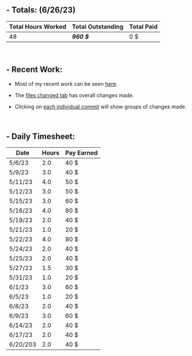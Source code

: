</br>

## **- Totals:** (6/26/23)
Total Hours Worked | Total Outstanding | Total Paid
 ---|---|---
 48 | ***960 $*** | 0 $

</br>

## **- Recent Work:**
- Most of my recent work can be seen [here](https://github.com/Navinate/stairwell-new/pull/8).

- The [files changed tab](https://github.com/Navinate/stairwell-new/pull/8/files) has overall changes made.

- Clicking on [each individual commit](https://github.com/Navinate/stairwell-new/pull/8/commits) will show groups of changes made. 

</br>

## **- Daily Timesheet:**
Date| Hours | Pay Earned
---|---|---
5/6/23 | 2.0 | 40 $
5/9/23 | 3.0 | 40 $
5/11/23 | 4.0 | 50 $
5/12/23 | 3.0 | 50 $
5/15/23 | 3.0 | 60 $
5/16/23 | 4.0 | 80 $
5/19/23 | 2.0 | 40 $
5/21/23 | 1.0 | 20 $
5/22/23 | 4.0 | 80 $
5/24/23 | 2.0 | 40 $
5/25/23 | 2.0 | 40 $
5/27/23 | 1.5 | 30 $
5/31/23 | 1.0 | 20 $
6/1/23 | 3.0 | 60 $
6/5/23 | 1.0 | 20 $
6/8/23 | 2.0 | 40 $
6/9/23 | 3.0 | 60 $
6/14/23 | 2.0 | 40 $
6/17/23 | 2.0 | 40 $
6/20/203 | 2.0 | 40 $
